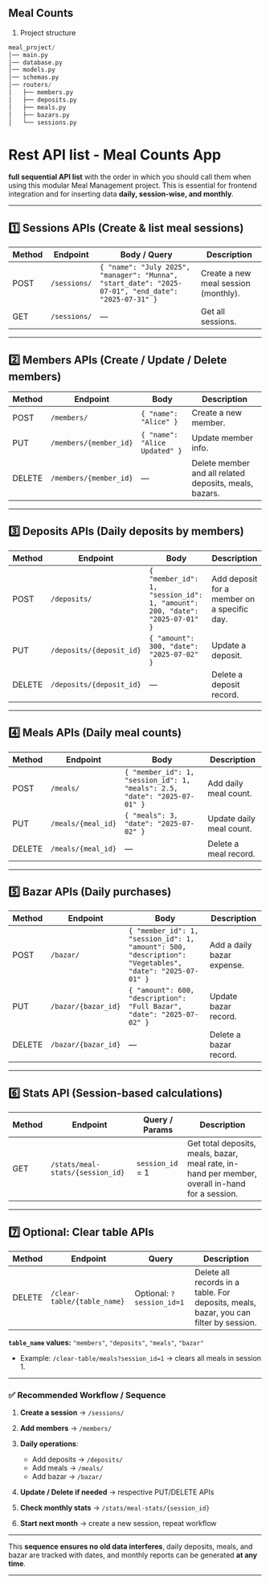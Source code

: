 ## Meal Counts
1. Project structure
```py
meal_project/
│── main.py
│── database.py
│── models.py
│── schemas.py
│── routers/
│   ├── members.py
│   ├── deposits.py
│   ├── meals.py
│   ├── bazars.py
│   └── sessions.py
```
# Rest API list - Meal Counts App

 **full sequential API list** with the order in which you should call them when using this modular Meal Management project. This is essential for frontend integration and for inserting data **daily, session-wise, and monthly**.

---

## **1️⃣ Sessions APIs (Create & list meal sessions)**

| Method | Endpoint     | Body / Query                                                                                        | Description                          |
| ------ | ------------ | --------------------------------------------------------------------------------------------------- | ------------------------------------ |
| POST   | `/sessions/` | `{ "name": "July 2025", "manager": "Munna", "start_date": "2025-07-01", "end_date": "2025-07-31" }` | Create a new meal session (monthly). |
| GET    | `/sessions/` | —                                                                                                   | Get all sessions.                    |

---

## **2️⃣ Members APIs (Create / Update / Delete members)**

| Method | Endpoint               | Body                          | Description                                            |
| ------ | ---------------------- | ----------------------------- | ------------------------------------------------------ |
| POST   | `/members/`            | `{ "name": "Alice" }`         | Create a new member.                                   |
| PUT    | `/members/{member_id}` | `{ "name": "Alice Updated" }` | Update member info.                                    |
| DELETE | `/members/{member_id}` | —                             | Delete member and all related deposits, meals, bazars. |

---

## **3️⃣ Deposits APIs (Daily deposits by members)**

| Method | Endpoint                 | Body                                                                       | Description                                 |
| ------ | ------------------------ | -------------------------------------------------------------------------- | ------------------------------------------- |
| POST   | `/deposits/`             | `{ "member_id": 1, "session_id": 1, "amount": 200, "date": "2025-07-01" }` | Add deposit for a member on a specific day. |
| PUT    | `/deposits/{deposit_id}` | `{ "amount": 300, "date": "2025-07-02" }`                                  | Update a deposit.                           |
| DELETE | `/deposits/{deposit_id}` | —                                                                          | Delete a deposit record.                    |

---

## **4️⃣ Meals APIs (Daily meal counts)**

| Method | Endpoint           | Body                                                                      | Description              |
| ------ | ------------------ | ------------------------------------------------------------------------- | ------------------------ |
| POST   | `/meals/`          | `{ "member_id": 1, "session_id": 1, "meals": 2.5, "date": "2025-07-01" }` | Add daily meal count.    |
| PUT    | `/meals/{meal_id}` | `{ "meals": 3, "date": "2025-07-02" }`                                    | Update daily meal count. |
| DELETE | `/meals/{meal_id}` | —                                                                         | Delete a meal record.    |

---

## **5️⃣ Bazar APIs (Daily purchases)**

| Method | Endpoint            | Body                                                                                                    | Description                |
| ------ | ------------------- | ------------------------------------------------------------------------------------------------------- | -------------------------- |
| POST   | `/bazar/`           | `{ "member_id": 1, "session_id": 1, "amount": 500, "description": "Vegetables", "date": "2025-07-01" }` | Add a daily bazar expense. |
| PUT    | `/bazar/{bazar_id}` | `{ "amount": 600, "description": "Full Bazar", "date": "2025-07-02" }`                                  | Update bazar record.       |
| DELETE | `/bazar/{bazar_id}` | —                                                                                                       | Delete a bazar record.     |

---

## **6️⃣ Stats API (Session-based calculations)**

| Method | Endpoint                         | Query / Params   | Description                                                                                     |
| ------ | -------------------------------- | ---------------- | ----------------------------------------------------------------------------------------------- |
| GET    | `/stats/meal-stats/{session_id}` | `session_id` = 1 | Get total deposits, meals, bazar, meal rate, in-hand per member, overall in-hand for a session. |

---

## **7️⃣ Optional: Clear table APIs**

| Method | Endpoint                    | Query                     | Description                                                                           |
| ------ | --------------------------- | ------------------------- | ------------------------------------------------------------------------------------- |
| DELETE | `/clear-table/{table_name}` | Optional: `?session_id=1` | Delete all records in a table. For deposits, meals, bazar, you can filter by session. |

**`table_name` values:** `"members"`, `"deposits"`, `"meals"`, `"bazar"`

* Example: `/clear-table/meals?session_id=1` → clears all meals in session 1.

---

### ✅ **Recommended Workflow / Sequence**

1. **Create a session** → `/sessions/`
2. **Add members** → `/members/`
3. **Daily operations**:

   * Add deposits → `/deposits/`
   * Add meals → `/meals/`
   * Add bazar → `/bazar/`
4. **Update / Delete if needed** → respective PUT/DELETE APIs
5. **Check monthly stats** → `/stats/meal-stats/{session_id}`
6. **Start next month** → create a new session, repeat workflow

---

This **sequence ensures no old data interferes**, daily deposits, meals, and bazar are tracked with dates, and monthly reports can be generated **at any time**.

---
